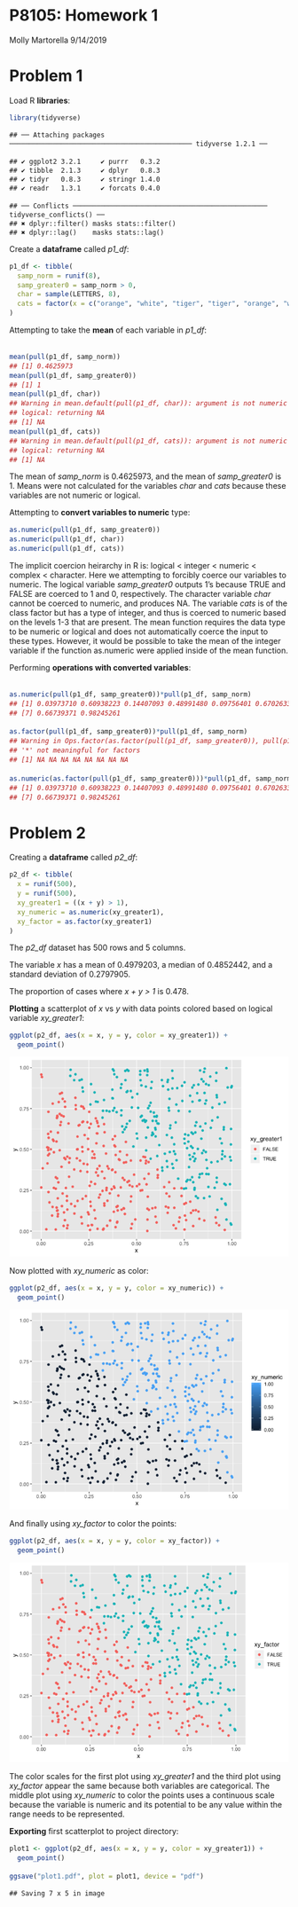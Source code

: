 P8105: Homework 1
================
Molly Martorella
9/14/2019

# Problem 1

Load R
    **libraries**:

``` r
library(tidyverse)
```

    ## ── Attaching packages ────────────────────────────────────────────── tidyverse 1.2.1 ──

    ## ✔ ggplot2 3.2.1     ✔ purrr   0.3.2
    ## ✔ tibble  2.1.3     ✔ dplyr   0.8.3
    ## ✔ tidyr   0.8.3     ✔ stringr 1.4.0
    ## ✔ readr   1.3.1     ✔ forcats 0.4.0

    ## ── Conflicts ───────────────────────────────────────────────── tidyverse_conflicts() ──
    ## ✖ dplyr::filter() masks stats::filter()
    ## ✖ dplyr::lag()    masks stats::lag()

Create a **dataframe** called *p1\_df*:

``` r
p1_df <- tibble(
  samp_norm = runif(8),
  samp_greater0 = samp_norm > 0,
  char = sample(LETTERS, 8),
  cats = factor(x = c("orange", "white", "tiger", "tiger", "orange", "white", "white", "tiger"))
)
```

Attempting to take the **mean** of each variable in *p1\_df*:

``` r

mean(pull(p1_df, samp_norm))
## [1] 0.4625973
mean(pull(p1_df, samp_greater0))
## [1] 1
mean(pull(p1_df, char))
## Warning in mean.default(pull(p1_df, char)): argument is not numeric or
## logical: returning NA
## [1] NA
mean(pull(p1_df, cats))
## Warning in mean.default(pull(p1_df, cats)): argument is not numeric or
## logical: returning NA
## [1] NA
```

The mean of *samp\_norm* is 0.4625973, and the mean of *samp\_greater0*
is 1. Means were not calculated for the variables *char* and *cats*
because these variables are not numeric or logical.

Attempting to **convert variables to numeric** type:

``` r
as.numeric(pull(p1_df, samp_greater0))
as.numeric(pull(p1_df, char))
as.numeric(pull(p1_df, cats))
```

The implicit coercion heirarchy in R is: logical \< integer \< numeric
\< complex \< character. Here we attempting to forcibly coerce our
variables to numeric. The logical variable *samp\_greater0* outputs 1’s
because TRUE and FALSE are coerced to 1 and 0, respectively. The
character variable *char* cannot be coerced to numeric, and produces NA.
The variable *cats* is of the class factor but has a type of integer,
and thus is coerced to numeric based on the levels 1-3 that are present.
The mean function requires the data type to be numeric or logical and
does not automatically coerce the input to these types. However, it
would be possible to take the mean of the integer variable if the
function as.numeric were applied inside of the mean function.

Performing **operations with converted variables**:

``` r

as.numeric(pull(p1_df, samp_greater0))*pull(p1_df, samp_norm)
## [1] 0.03973710 0.60938223 0.14407093 0.48991480 0.09756401 0.67026332
## [7] 0.66739371 0.98245261

as.factor(pull(p1_df, samp_greater0))*pull(p1_df, samp_norm)
## Warning in Ops.factor(as.factor(pull(p1_df, samp_greater0)), pull(p1_df, :
## '*' not meaningful for factors
## [1] NA NA NA NA NA NA NA NA

as.numeric(as.factor(pull(p1_df, samp_greater0)))*pull(p1_df, samp_norm)
## [1] 0.03973710 0.60938223 0.14407093 0.48991480 0.09756401 0.67026332
## [7] 0.66739371 0.98245261
```

# Problem 2

Creating a **dataframe** called *p2\_df*:

``` r
p2_df <- tibble(
  x = runif(500),
  y = runif(500),
  xy_greater1 = ((x + y) > 1),
  xy_numeric = as.numeric(xy_greater1),
  xy_factor = as.factor(xy_greater1)
)
```

The *p2\_df* dataset has 500 rows and 5 columns.

The variable *x* has a mean of 0.4979203, a median of 0.4852442, and a
standard deviation of 0.2797905.

The proportion of cases where *x + y \> 1* is 0.478.

**Plotting** a scatterplot of *x* vs *y* with data points colored based
on logical variable *xy\_greater1*:

``` r
ggplot(p2_df, aes(x = x, y = y, color = xy_greater1)) +
  geom_point()
```

![](p8105_hw1_mem2331_files/figure-gfm/unnamed-chunk-7-1.png)<!-- -->

Now plotted with *xy\_numeric* as color:

``` r
ggplot(p2_df, aes(x = x, y = y, color = xy_numeric)) +
  geom_point()
```

![](p8105_hw1_mem2331_files/figure-gfm/unnamed-chunk-8-1.png)<!-- -->

And finally using *xy\_factor* to color the points:

``` r
ggplot(p2_df, aes(x = x, y = y, color = xy_factor)) +
  geom_point()
```

![](p8105_hw1_mem2331_files/figure-gfm/unnamed-chunk-9-1.png)<!-- -->

The color scales for the first plot using *xy\_greater1* and the third
plot using *xy\_factor* appear the same because both variables are
categorical. The middle plot using *xy\_numeric* to color the points
uses a continuous scale because the variable is numeric and its
potential to be any value within the range needs to be represented.

**Exporting** first scatterplot to project directory:

``` r
plot1 <- ggplot(p2_df, aes(x = x, y = y, color = xy_greater1)) +
  geom_point()

ggsave("plot1.pdf", plot = plot1, device = "pdf")
```

    ## Saving 7 x 5 in image
